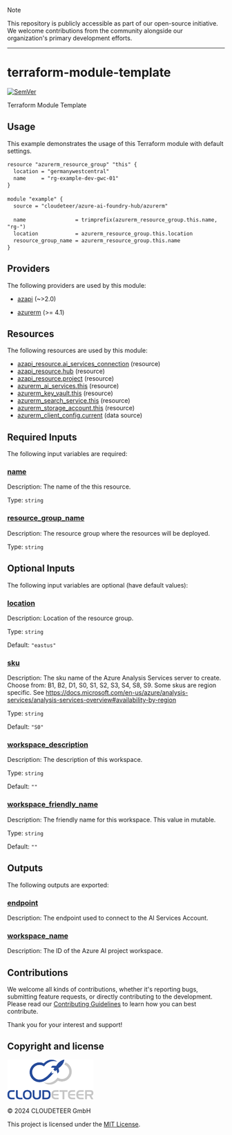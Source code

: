 <!-- markdownlint-disable first-line-h1 no-inline-html -->

> [!NOTE]
> This repository is publicly accessible as part of our open-source initiative. We welcome contributions from the community alongside our organization's primary development efforts.

---

# terraform-module-template

[![SemVer](https://img.shields.io/badge/SemVer-2.0.0-blue.svg)](https://github.com/cloudeteer/terraform-module-template/releases)

Terraform Module Template

<!-- BEGIN_TF_DOCS -->
## Usage

This example demonstrates the usage of this Terraform module with default settings.

```hcl
resource "azurerm_resource_group" "this" {
  location = "germanywestcentral"
  name     = "rg-example-dev-gwc-01"
}

module "example" {
  source = "cloudeteer/azure-ai-foundry-hub/azurerm"

  name                = trimprefix(azurerm_resource_group.this.name, "rg-")
  location            = azurerm_resource_group.this.location
  resource_group_name = azurerm_resource_group.this.name
}
```

## Providers

The following providers are used by this module:

- <a name="provider_azapi"></a> [azapi](#provider\_azapi) (~>2.0)

- <a name="provider_azurerm"></a> [azurerm](#provider\_azurerm) (>= 4.1)



## Resources

The following resources are used by this module:

- [azapi_resource.ai_services_connection](https://registry.terraform.io/providers/azure/azapi/latest/docs/resources/resource) (resource)
- [azapi_resource.hub](https://registry.terraform.io/providers/azure/azapi/latest/docs/resources/resource) (resource)
- [azapi_resource.project](https://registry.terraform.io/providers/azure/azapi/latest/docs/resources/resource) (resource)
- [azurerm_ai_services.this](https://registry.terraform.io/providers/hashicorp/azurerm/latest/docs/resources/ai_services) (resource)
- [azurerm_key_vault.this](https://registry.terraform.io/providers/hashicorp/azurerm/latest/docs/resources/key_vault) (resource)
- [azurerm_search_service.this](https://registry.terraform.io/providers/hashicorp/azurerm/latest/docs/resources/search_service) (resource)
- [azurerm_storage_account.this](https://registry.terraform.io/providers/hashicorp/azurerm/latest/docs/resources/storage_account) (resource)
- [azurerm_client_config.current](https://registry.terraform.io/providers/hashicorp/azurerm/latest/docs/data-sources/client_config) (data source)

## Required Inputs

The following input variables are required:

### <a name="input_name"></a> [name](#input\_name)

Description: The name of the this resource.

Type: `string`

### <a name="input_resource_group_name"></a> [resource\_group\_name](#input\_resource\_group\_name)

Description: The resource group where the resources will be deployed.

Type: `string`

## Optional Inputs

The following input variables are optional (have default values):

### <a name="input_location"></a> [location](#input\_location)

Description: Location of the resource group.

Type: `string`

Default: `"eastus"`

### <a name="input_sku"></a> [sku](#input\_sku)

Description: The sku name of the Azure Analysis Services server to create. Choose from: B1, B2, D1, S0, S1, S2, S3, S4, S8, S9. Some skus are region specific. See https://docs.microsoft.com/en-us/azure/analysis-services/analysis-services-overview#availability-by-region

Type: `string`

Default: `"S0"`

### <a name="input_workspace_description"></a> [workspace\_description](#input\_workspace\_description)

Description: The description of this workspace.

Type: `string`

Default: `""`

### <a name="input_workspace_friendly_name"></a> [workspace\_friendly\_name](#input\_workspace\_friendly\_name)

Description: The friendly name for this workspace. This value in mutable.

Type: `string`

Default: `""`

## Outputs

The following outputs are exported:

### <a name="output_endpoint"></a> [endpoint](#output\_endpoint)

Description: The endpoint used to connect to the AI Services Account.

### <a name="output_workspace_name"></a> [workspace\_name](#output\_workspace\_name)

Description: The ID of the Azure AI project workspace.
<!-- END_TF_DOCS -->

## Contributions

We welcome all kinds of contributions, whether it's reporting bugs, submitting feature requests, or directly contributing to the development. Please read our [Contributing Guidelines](CONTRIBUTING.md) to learn how you can best contribute.

Thank you for your interest and support!

## Copyright and license

<img width=200 alt="Logo" src="https://raw.githubusercontent.com/cloudeteer/cdt-public/main/img/cdt_logo_orig_4c.svg">

© 2024 CLOUDETEER GmbH

This project is licensed under the [MIT License](LICENSE).
